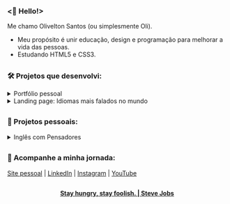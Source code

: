 ### <🖖 Hello!>

Me chamo Olivelton Santos (ou simplesmente Oli).

- Meu propósito é unir educação, design e programação para melhorar a vida das pessoas.
- Estudando HTML5 e CSS3.

##

### 🛠️ Projetos que desenvolvi:

<details>
 
<summary>Portfólio pessoal</summary>
 
- [Resultado final](https://oliveltonsantos.github.io/portfolio/)
 
- [Repositório](https://github.com/oliveltonsantos/portfolio)
 
</details>

<details>
 
<summary>Landing page: Idiomas mais falados no mundo</summary>

- [Resultado final](https://oliveltonsantos.github.io/idiomas-mais-falados-do-mundo/)
 
- [Repositório](https://github.com/oliveltonsantos/idiomas-mais-falados-do-mundo)
 
</details>
 
##

### 🚀 Projetos pessoais:

<details>

<summary>Inglês com Pensadores</summary>

<br>
 
<p>💡 Propósito: ajudar as pessoas a conquistarem uma vida extraordinária através do inglês!</p>

<p>Este é um projeto educacional que visa ensinar as pessoas a como aprender inglês sozinhas e disponibilizar material de estudo gratuitamente. Conforme for evoluindo minhas habilidades irei implementar melhorias na parte tecnológica do projeto.</p>

<p>E se você ficou curioso(a) para saber mais, deixo o link abaixo.</p>
 
[Clique aqui!](https://inglescompensadores.bio.link)

</details>
 
##

### 📱 Acompanhe a minha jornada:

[Site pessoal](https://oliveltonsantos.github.io/portfolio/) | [LinkedIn](https://www.linkedin.com/in/olivelton-santos) | [Instagram](https://www.instagram.com/navegandoemc0d1gos/) | [YouTube](https://www.youtube.com/@navegandoemc0d1gos)

##

<div align="center">
<strong> <a href="https://www.youtube.com/watch?v=UF8uR6Z6KLc&ab_channel=Stanford" target="_blank">Stay hungry, stay foolish. | Steve Jobs</a></strong>
</div>
